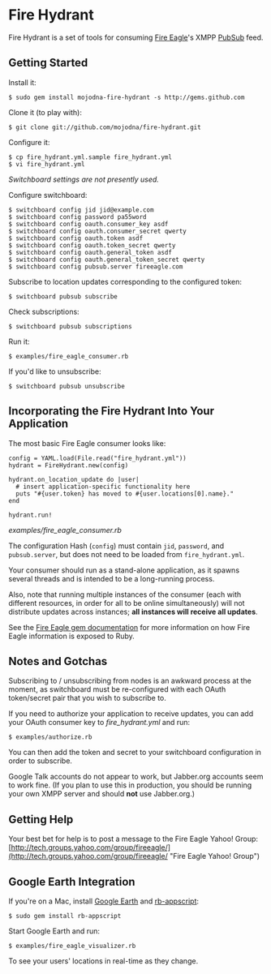 # Fire Hydrant

Fire Hydrant is a set of tools for consuming [Fire
Eagle](http://fireeagle.yahoo.net/ "Fire Eagle")'s XMPP
[PubSub](http://xmpp.org/extensions/xep-0060.html "XEP-0060: Publish-Subscribe") feed.

## Getting Started

Install it:

    $ sudo gem install mojodna-fire-hydrant -s http://gems.github.com

Clone it (to play with):

    $ git clone git://github.com/mojodna/fire-hydrant.git

Configure it:

    $ cp fire_hydrant.yml.sample fire_hydrant.yml
    $ vi fire_hydrant.yml

_Switchboard settings are not presently used._

Configure switchboard:

    $ switchboard config jid jid@example.com
    $ switchboard config password pa55word
    $ switchboard config oauth.consumer_key asdf
    $ switchboard config oauth.consumer_secret qwerty
    $ switchboard config oauth.token asdf
    $ switchboard config oauth.token_secret qwerty
    $ switchboard config oauth.general_token asdf
    $ switchboard config oauth.general_token_secret qwerty
    $ switchboard config pubsub.server fireeagle.com

Subscribe to location updates corresponding to the configured token:

    $ switchboard pubsub subscribe

Check subscriptions:

    $ switchboard pubsub subscriptions

Run it:

    $ examples/fire_eagle_consumer.rb

If you'd like to unsubscribe:

    $ switchboard pubsub unsubscribe

## Incorporating the Fire Hydrant Into Your Application

The most basic Fire Eagle consumer looks like:

    config = YAML.load(File.read("fire_hydrant.yml"))
    hydrant = FireHydrant.new(config)

    hydrant.on_location_update do |user|
      # insert application-specific functionality here
      puts "#{user.token} has moved to #{user.locations[0].name}."
    end

    hydrant.run!

_examples/fire\_eagle\_consumer.rb_

The configuration Hash (`config`) must contain `jid`, `password`, and
`pubsub.server`, but does not need to be loaded from `fire_hydrant.yml`.

Your consumer should run as a stand-alone application, as it spawns several
threads and is intended to be a long-running process.

Also, note that running multiple instances of the consumer (each with
different resources, in order for all to be online simultaneously) will not
distribute updates across instances; **all instances will receive all
updates**.

See the [Fire Eagle gem documentation](http://fireeagle.rubyforge.org/) for
more information on how Fire Eagle information is exposed to Ruby.

## Notes and Gotchas

Subscribing to / unsubscribing from nodes is an awkward process at the moment,
as switchboard must be re-configured with each OAuth token/secret pair that
you wish to subscribe to.

If you need to authorize your application to receive updates, you can add your
OAuth consumer key to _fire\_hydrant.yml_ and run:

    $ examples/authorize.rb

You can then add the token and secret to your switchboard configuration in
order to subscribe.

Google Talk accounts do not appear to work, but Jabber.org accounts seem to
work fine. (If you plan to use this in production, you should be running your
own XMPP server and should **not** use Jabber.org.)

## Getting Help

Your best bet for help is to post a message to the Fire Eagle Yahoo! Group:
[http://tech.groups.yahoo.com/group/fireeagle/](http://tech.groups.yahoo.com/group/fireeagle/ "Fire Eagle Yahoo! Group")

## Google Earth Integration

If you're on a Mac, install [Google Earth](http://earth.google.com/ "Google Earth") and
[rb-appscript](http://appscript.sourceforge.net/rb-appscript/index.html "Ruby Appscript"):

    $ sudo gem install rb-appscript

Start Google Earth and run:

    $ examples/fire_eagle_visualizer.rb

To see your users' locations in real-time as they change.
